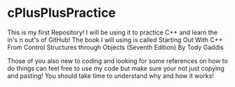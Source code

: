 # cPlusPlusPractice
This is my first Repository! I will be using it to practice C++ and learn the in's n out's of GitHub!
The book I will using is called Starting Out With C++ From Control Structures through Objects (Seventh Edition)
By Tody Gaddis

Those of you also new to coding and looking for some references on how to do things can
feel free to use my code but make sure your not just copying and pasting! 
You should take time to understand why and how it works!

